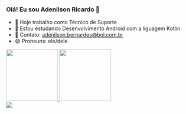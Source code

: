 ### Olá! Eu sou Adenilson Ricardo 👋

- 🔭 Hoje trabalho como Técnico de Suporte
- 🌱 Estou estudando Desenvolvimento Android com a liguagem Kotlin
- 📩 Contato: adenilson.bernardes@bol.com.br
- 😄 Pronouns: ele/dele

<div>
   <a href="https://github.com/adenilsonricardo">
   <img height="140cm" src="https://github-readme-stats.vercel.app/api?username=adenilsonricardo&show_icons=tru&theme=dark&include_all_commits=tru&count_private=true"/>
   <img height="140cm" src="https://github-readme-stats.vercel.app/api/top-langs/?username=adenilsonricardo&layout=compact&langs_count=16&theme=dark"/>
</div>
  
 <div> 
   <a href="https://www.linkedin.com/in/adenilson-ricardo-bernardes-19011a62" target="_blank"><img src="https://img.shields.io/badge/-LinkedIn-%230077B5?style=for-the-badge&logo=linkedin&logoColor=white" target="_blank"></a>   
</div>
